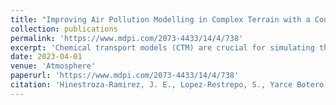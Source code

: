```yaml
---
title: "Improving Air Pollution Modelling in Complex Terrain with a Coupled WRF–LOTOS–EUROS Approach: A Case Study in Aburrá Valley, Colombia"
collection: publications
permalink: 'https://www.mdpi.com/2073-4433/14/4/738'
excerpt: 'Chemical transport models (CTM) are crucial for simulating the distribution of air pollutants, such as particulate matter, and evaluating their impact on the environment and human health. However, these models rely heavily on accurate emission inventory and meteorological inputs, usually obtained from reanalyzed weather data, such as the European Centre for Medium-Range Weather Forecasts (ECMWF). These inputs do not accurately reflect the complex topography and micro-scale meteorology in tropical regions where air pollution can pose a severe public health threat. We propose coupling the LOTOS–EUROS CTM model and the weather research and forecasting (WRF) model to improve LOTOS–EUROS representation. Using WRF as a meteorological driver provides high-resolution inputs for accurate pollutant simulation. We compared LOTOS–EUROS results when WRF and ECMWF provided the meteorological inputs during low and high pollutant concentration periods. The findings indicate that the WRF–LOTOS–EUROS coupling offers a more precise representation of the meteorology and pollutant dispersion than the default input of ECMWF. The simulations also capture the spatio-temporal variability of pollutant concentration and emphasize the importance of accounting for micro-scale meteorology and topography in air pollution modelling. ![WRF_LE](WRF_LE.png)'
date: 2023-04-01
venue: 'Atmosphere'
paperurl: 'https://www.mdpi.com/2073-4433/14/4/738'
citation: 'Hinestroza-Ramirez, J. E., Lopez-Restrepo, S., Yarce Botero, A., Segers, A., Rendon-Perez, A. M., Isaza-Cadavid, S., ... & Quintero, O. L. (2023). Improving Air Pollution Modelling in Complex Terrain with a Coupled WRF–LOTOS–EUROS Approach: A Case Study in Aburrá Valley, Colombia. Atmosphere, 14(4), 738.'
---
```


